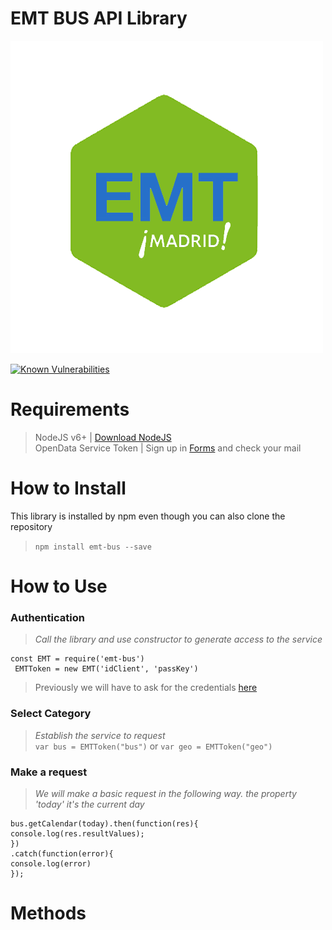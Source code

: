 # EMT BUS API Library  

![EMT BUS](/img/emt-bus_logo.png)

[![Known Vulnerabilities](https://snyk.io/test/github/lorengamboa/emt-bus/badge.svg)](https://snyk.io/test/github/lorengamboa/emt-bus)

# Requirements
> NodeJS v6+ | [Download NodeJS](https://nodejs.org/es/)  
> OpenData Service Token | Sign up in [Forms](http://opendata.emtmadrid.es/Formulario) and check your mail

# How to Install
This library is installed by npm even though you can also clone the repository  
> `npm install emt-bus --save`

# How to Use
   ### Authentication  
  > *Call the library and use constructor to generate access to the service*  
  ```
  const EMT = require('emt-bus')
   EMTToken = new EMT('idClient', 'passKey')
```  

   > Previously we will have to ask for the credentials [here](https://github.com/DestroyerIV/TelegramBot-nodejs/blob/master/readme.md#requirements)
   ### Select Category  
  > *Establish the service to request*  
   `var bus = EMTToken("bus")` or `var geo = EMTToken("geo")`
   ### Make a request  
  > *We will make a basic request in the following way. the property 'today' it's the current day*  
   ```
bus.getCalendar(today).then(function(res){  
console.log(res.resultValues);  
})  
.catch(function(error){  
console.log(error)  
});
```
   # Methods

